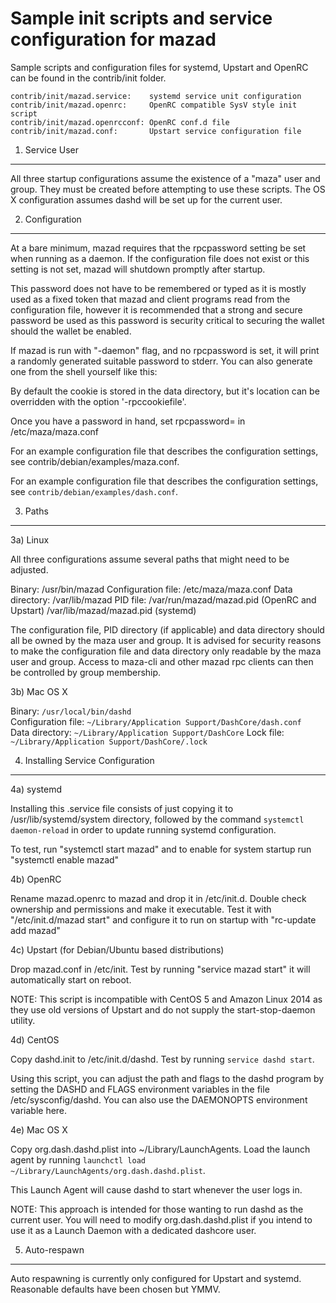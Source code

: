 Sample init scripts and service configuration for mazad
==========================================================

Sample scripts and configuration files for systemd, Upstart and OpenRC
can be found in the contrib/init folder.

    contrib/init/mazad.service:    systemd service unit configuration
    contrib/init/mazad.openrc:     OpenRC compatible SysV style init script
    contrib/init/mazad.openrcconf: OpenRC conf.d file
    contrib/init/mazad.conf:       Upstart service configuration file

1. Service User
---------------------------------

All three startup configurations assume the existence of a "maza" user
and group.  They must be created before attempting to use these scripts.
The OS X configuration assumes dashd will be set up for the current user.

2. Configuration
---------------------------------

At a bare minimum, mazad requires that the rpcpassword setting be set
when running as a daemon.  If the configuration file does not exist or this
setting is not set, mazad will shutdown promptly after startup.

This password does not have to be remembered or typed as it is mostly used
as a fixed token that mazad and client programs read from the configuration
file, however it is recommended that a strong and secure password be used
as this password is security critical to securing the wallet should the
wallet be enabled.

If mazad is run with "-daemon" flag, and no rpcpassword is set, it will
print a randomly generated suitable password to stderr.  You can also
generate one from the shell yourself like this:

By default the cookie is stored in the data directory, but it's location can be overridden
with the option '-rpccookiefile'.

Once you have a password in hand, set rpcpassword= in /etc/maza/maza.conf

For an example configuration file that describes the configuration settings, 
see contrib/debian/examples/maza.conf.

For an example configuration file that describes the configuration settings,
see `contrib/debian/examples/dash.conf`.

3. Paths
---------------------------------

3a) Linux

All three configurations assume several paths that might need to be adjusted.

Binary:              /usr/bin/mazad
Configuration file:  /etc/maza/maza.conf
Data directory:      /var/lib/mazad
PID file:            /var/run/mazad/mazad.pid (OpenRC and Upstart)
                     /var/lib/mazad/mazad.pid (systemd)

The configuration file, PID directory (if applicable) and data directory
should all be owned by the maza user and group.  It is advised for security
reasons to make the configuration file and data directory only readable by the
maza user and group.  Access to maza-cli and other mazad rpc clients
can then be controlled by group membership.

3b) Mac OS X

Binary:              `/usr/local/bin/dashd`  
Configuration file:  `~/Library/Application Support/DashCore/dash.conf`  
Data directory:      `~/Library/Application Support/DashCore`
Lock file:           `~/Library/Application Support/DashCore/.lock`

4. Installing Service Configuration
-----------------------------------

4a) systemd

Installing this .service file consists of just copying it to
/usr/lib/systemd/system directory, followed by the command
`systemctl daemon-reload` in order to update running systemd configuration.

To test, run "systemctl start mazad" and to enable for system startup run
"systemctl enable mazad"

4b) OpenRC

Rename mazad.openrc to mazad and drop it in /etc/init.d.  Double
check ownership and permissions and make it executable.  Test it with
"/etc/init.d/mazad start" and configure it to run on startup with
"rc-update add mazad"

4c) Upstart (for Debian/Ubuntu based distributions)

Drop mazad.conf in /etc/init.  Test by running "service mazad start"
it will automatically start on reboot.

NOTE: This script is incompatible with CentOS 5 and Amazon Linux 2014 as they
use old versions of Upstart and do not supply the start-stop-daemon utility.

4d) CentOS

Copy dashd.init to /etc/init.d/dashd. Test by running `service dashd start`.

Using this script, you can adjust the path and flags to the dashd program by
setting the DASHD and FLAGS environment variables in the file
/etc/sysconfig/dashd. You can also use the DAEMONOPTS environment variable here.

4e) Mac OS X

Copy org.dash.dashd.plist into ~/Library/LaunchAgents. Load the launch agent by
running `launchctl load ~/Library/LaunchAgents/org.dash.dashd.plist`.

This Launch Agent will cause dashd to start whenever the user logs in.

NOTE: This approach is intended for those wanting to run dashd as the current user.
You will need to modify org.dash.dashd.plist if you intend to use it as a
Launch Daemon with a dedicated dashcore user.

5. Auto-respawn
-----------------------------------

Auto respawning is currently only configured for Upstart and systemd.
Reasonable defaults have been chosen but YMMV.
